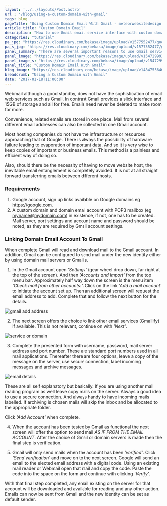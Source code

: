 ```yaml
---
layout: '../../layouts/Post.astro'
url : '/blog/using-a-custom-domain-with-gmail'
tags: blog
pageTitle: "Using Custom Domain Email With Gmail - meteorwebsitedesign.com"
article_title: "Custom Domain Email"
description: "How to use Gmail email service interface with custom domain email for sending and receiving emails."
categories: "tutorial"
pa_jpg: "https://res.cloudinary.com/bekasa/image/upload/v1577552477/google_new_vd9zoo.jpg"
pa_s_jpg: "https://res.cloudinary.com/bekasa/image/upload/v1577552477/google_new_hytf35.webp"
panel_summary: "There are several important reasons to use Gmail service with domain emails. More often than not a domain email address can be accessed via Webmail directly."
panel_image: "https://res.cloudinary.com/bekasa/image/upload/v1547299921/google_hihabe.webp"
panel_image_s: "https://res.cloudinary.com/bekasa/image/upload/v1547299921/google_s_scdzzu.webp"
panel_title: "Custom Domain Email With Gmail"
blog_image: "https://res.cloudinary.com/bekasa/image/upload/v1484755646/gmail-min_ihnokh.png"
breadcrumb: "Using a Custom Domain with Gmail"
date: "2017-01-18T11:00:00"
---
```


Webmail although a good standby, does not have the sophistication of email web services such as Gmail. In contrast Gmail provides a slick interface and 15GB of storage and all for free. Emails need never be deleted to make room for more.

Convenience, related emails are stored in one place. Mail from several different email addresses can also be collected in one Gmail account.

Most hosting companies do not have the infrastructure or resources approaching that of Google. There is always the possibility of hardware failure leading to evaporation of important data. And so it is very wise to keep copies of important or business emails. This method is a painless and efficient way of doing so.

Also, should there be the necessity of having to move website host, the inevitable email entanglement is completely avoided. It is not at all straight forward transferring emails between different hosts.

### Requirements

1. Google account, sign up links available on Google domains eg https://google.com.
2. A custom domain and domain email account with POP3 mailbox (eg myname@mydomain.com) in existence, if not, one has to be created. Mail server, port settings and account name and password should be noted, as they are required by Gmail account settings.

### Linking Domain Email Account To Gmail

When complete Gmail will read and download mail to the Gmail account. In addition, Gmail can be configured to send mail under the new identity either by using domain mail servers or Gmail's.

1. In the Gmail account open *'Settings'* (gear wheel drop down, far right at the top of the screen). And then *'Accounts and Import'* from the top menu bar. Approximately half way down the screen is the menu item *'Check mail from other accounts:'*. Click on the link *'Add a mail account'* to initiate the account set up.
Then an additional screen will request the email address to add. Complete that and follow the next button for the details.

![gmail add address](https://res.cloudinary.com/bekasa/image/upload/v1484841493/gmail-1-min_iqtup8.png)

2. The next screen offers the choice to link other email services (Gmailify) if available. This is not relevant, continue on with *'Next'*.

![service or domain](https://res.cloudinary.com/bekasa/image/upload/v1484841493/gmail-2-min_z0rnkj.png)


3. Complete the presented form with username, password, mail server address and port number. These are standard port numbers used in all mail applications.
Thereafter there are four options, leave a copy of the message on the server, use secure connection, label incoming messages and archive messages.

![email details](https://res.cloudinary.com/bekasa/image/upload/v1484841494/gmail-3-min_x5zowf.png)

These are all self explanatory but basically. If you are using another mail reading program as well leave copy mails on the server. Always a good idea to use a secure connection. And always handy to have incoming mails labelled. If archiving is chosen mails will skip the inbox and be allocated to the appropriate folder.

Click *'Add Account'* when complete.

4. When the account has been tested by Gmail as functional the next screen will offer the option to send mail *AS IF FROM THE EMAIL ACCOUNT*. After the choice of Gmail or domain servers is made then the final step is verification.

5. Gmail will only send mails when the account has been *'verified'*. Click *'Send verification'* and move on to the next screen. Google will send an email to the elected email address with a digital code. Using an existing mail reader or Webmail open that mail and copy the code. Paste the code into the space on the form and continue with clicking *'Verify'*.

With that final step completed, any email existing on the server for that account will be downloaded and available for reading and any other action. Emails can now be sent from Gmail and the new identity can be set as default sender.
